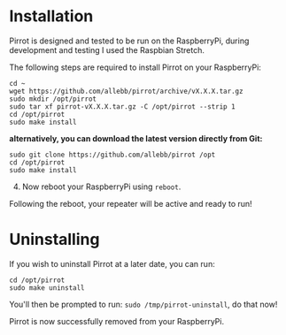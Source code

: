 # Installation

Pirrot is designed and tested to be run on the RaspberryPi, during development and testing I used the Raspbian Stretch.

The following steps are required to install Pirrot on your RaspberryPi:

```shell
cd ~
wget https://github.com/allebb/pirrot/archive/vX.X.X.tar.gz
sudo mkdir /opt/pirrot
sudo tar xf pirrot-vX.X.X.tar.gz -C /opt/pirrot --strip 1
cd /opt/pirrot
sudo make install
```

__alternatively, you can download the latest version directly from Git:__

```shell
sudo git clone https://github.com/allebb/pirrot /opt
cd /opt/pirrot
sudo make install
```


4. Now reboot your RaspberryPi using ``reboot``.

Following the reboot, your repeater will be active and ready to run!

# Uninstalling

If you wish to uninstall Pirrot at a later date, you can run:

```shell
cd /opt/pirrot
sudo make uninstall
```

You'll then be prompted to run: ``sudo /tmp/pirrot-uninstall``, do that now!

Pirrot is now successfully removed from your RaspberryPi.
